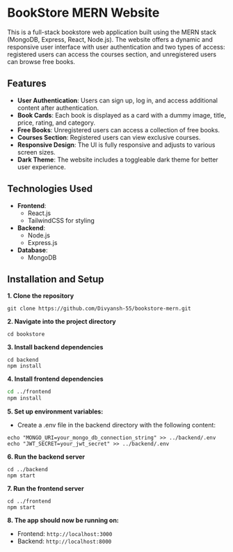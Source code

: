 # BookStore MERN Website <br>

This is a full-stack bookstore web application built using the MERN stack (MongoDB, Express, React, Node.js). The website offers a dynamic and responsive user interface with user authentication and two types of access: registered users can access the courses section, and unregistered users can browse free books. <br>

## Features <br>

- **User Authentication**: Users can sign up, log in, and access additional content after authentication. <br>
- **Book Cards**: Each book is displayed as a card with a dummy image, title, price, rating, and category. <br>
- **Free Books**: Unregistered users can access a collection of free books. <br>
- **Courses Section**: Registered users can view exclusive courses. <br>
- **Responsive Design**: The UI is fully responsive and adjusts to various screen sizes. <br>
- **Dark Theme**: The website includes a toggleable dark theme for better user experience. <br>

## Technologies Used <br>

- **Frontend**: <br>
  - React.js <br>
  - TailwindCSS for styling <br>
- **Backend**: <br>
  - Node.js <br>
  - Express.js <br>
- **Database**: <br>
  - MongoDB <br>

## Installation and Setup <br>

 **1. Clone the repository**
```
git clone https://github.com/Divyansh-55/bookstore-mern.git
```

**2. Navigate into the project directory**
```
cd bookstore
```

**3. Install backend dependencies**
```
cd backend
npm install
```

**4. Install frontend dependencies**
```bash
cd ../frontend
npm install
```

**5. Set up environment variables:**
- Create a .env file in the backend directory with the following content:
```
echo "MONGO_URI=your_mongo_db_connection_string" >> ../backend/.env
echo "JWT_SECRET=your_jwt_secret" >> ../backend/.env
```

**6. Run the backend server**
```
cd ../backend
npm start
```

**7. Run the frontend server**
```
cd ../frontend
npm start
```

**8. The app should now be running on:**

 - Frontend:
 ``` http://localhost:3000 ```
 - Backend:
 ``` http://localhost:8000 ```
